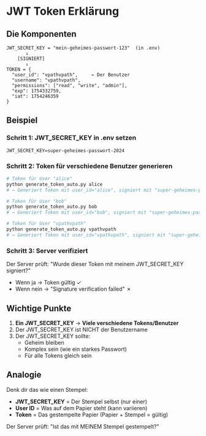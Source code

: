 # JWT Token Erklärung

## Die Komponenten

```
JWT_SECRET_KEY = "mein-geheimes-passwort-123"  (in .env)
       ↓
    [SIGNIERT]
       ↓
TOKEN = {
  "user_id": "vpathvpath",     ← Der Benutzer
  "username": "vpathvpath", 
  "permissions": ["read", "write", "admin"],
  "exp": 1754332759,
  "iat": 1754246359
}
```

## Beispiel

### Schritt 1: JWT_SECRET_KEY in .env setzen
```env
JWT_SECRET_KEY=super-geheimes-passwort-2024
```

### Schritt 2: Token für verschiedene Benutzer generieren
```bash
# Token für User "alice"
python generate_token_auto.py alice
# → Generiert Token mit user_id="alice", signiert mit "super-geheimes-passwort-2024"

# Token für User "bob"  
python generate_token_auto.py bob
# → Generiert Token mit user_id="bob", signiert mit "super-geheimes-passwort-2024"

# Token für User "vpathvpath"
python generate_token_auto.py vpathvpath
# → Generiert Token mit user_id="vpathvpath", signiert mit "super-geheimes-passwort-2024"
```

### Schritt 3: Server verifiziert
Der Server prüft: "Wurde dieser Token mit meinem JWT_SECRET_KEY signiert?"
- Wenn ja → Token gültig ✓
- Wenn nein → "Signature verification failed" ✗

## Wichtige Punkte

1. **Ein JWT_SECRET_KEY** → **Viele verschiedene Tokens/Benutzer**
2. Der JWT_SECRET_KEY ist NICHT der Benutzername
3. Der JWT_SECRET_KEY sollte:
   - Geheim bleiben
   - Komplex sein (wie ein starkes Passwort)
   - Für alle Tokens gleich sein

## Analogie

Denk dir das wie einen Stempel:
- **JWT_SECRET_KEY** = Der Stempel selbst (nur einer)
- **User ID** = Was auf dem Papier steht (kann variieren)
- **Token** = Das gestempelte Papier (Papier + Stempel = gültig)

Der Server prüft: "Ist das mit MEINEM Stempel gestempelt?"